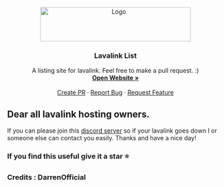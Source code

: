 <div align="center">
  <a href="https://github.com/NotJustifyMe/Lavalink-List">
    <img src="https://cdn.discordapp.com/icons/905075946426613760/a_b4d47f7be31abeb7bb5c871a13de8610.gif" alt="Logo" width="350" height="80">
  </a>

<h3 align="center">Lavalink List</h3>

  <p align="center">
    A listing site for lavalink. Feel free to make a pull request. :)
    <br />
    <a href="https://getalavalink.tk"><strong>Open Website »</strong></a>
    <br />
    <br />
    <a href="https://github.com/NotJustifyMe/Lavalink-List/pulls">Create PR</a>
    ·
    <a href="https://github.com/NotJustifyMe/Lavalink-List/issues">Report Bug</a>
    ·
    <a href="https://github.com/NotJustifyMe/Lavalink-List/issues">Request Feature</a>
  </p>
</div>



## Dear all lavalink hosting owners.
If you can please join this [discord server](https://discord.gg/GWynmGRwpD) so if your lavalink goes down I or someone else can contact you easily. Thanks and have a nice day!


### If you find this useful give it a star ⭐️
### Credits : DarrenOfficial
